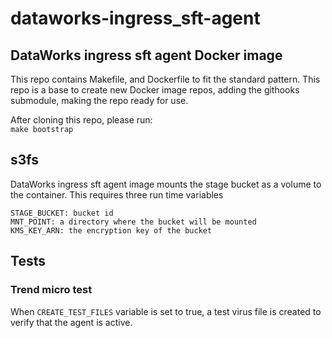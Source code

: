 # dataworks-ingress_sft-agent

## DataWorks ingress sft agent Docker image

This repo contains Makefile, and Dockerfile to fit the standard pattern.
This repo is a base to create new Docker image repos, adding the githooks submodule, making the repo ready for use.

After cloning this repo, please run:  
`make bootstrap`


## s3fs

DataWorks ingress sft agent image mounts the stage bucket as a volume to the container.
This requires three run time variables
```
STAGE_BUCKET: bucket id
MNT_POINT: a directory where the bucket will be mounted
KMS_KEY_ARN: the encryption key of the bucket

```

## Tests

### Trend micro test

When ```CREATE_TEST_FILES``` variable is set to true, a test virus file is created to verify that the agent is active.
